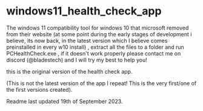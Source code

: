 # windows11_health_check_app
The windows 11 compatibility tool for windows 10 that microsoft removed from their website (at some point during the early stages of development i believe, its now back, in the latest version which I believe comes preinstalled in every w10 install) ,
extract all the files to a folder and run PCHealthCheck.exe , if it doesn't work properly please contact me on discord (@bladestech) and I will try my best to help you!

this is the original version of the health check app.

(This is not the latest version of the app I repeat! This is the very first/one of the first versions created).

Readme last updated 19th of September 2023.
